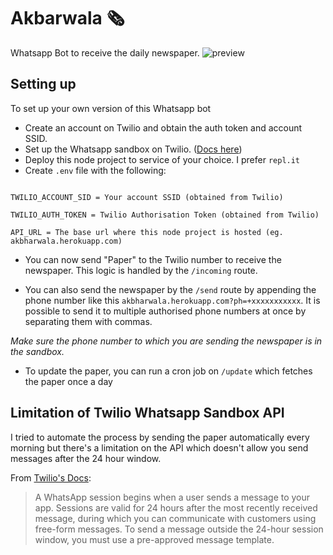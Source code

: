 # Akbarwala 🗞
Whatsapp Bot to receive the daily newspaper.
![preview](https://i.imgur.com/iNqnDVK.png)

## Setting up
To set up your own version of this Whatsapp bot
- Create an account on Twilio and obtain the auth token and account SSID.
- Set up the Whatsapp sandbox on Twilio. ([Docs here](https://www.twilio.com/docs/whatsapp/api#twilio-sandbox-for-whatsapp))
- Deploy this node project to service of your choice. I prefer `repl.it`
- Create `.env` file with the following:

```

TWILIO_ACCOUNT_SID = Your account SSID (obtained from Twilio)

TWILIO_AUTH_TOKEN = Twilio Authorisation Token (obtained from Twilio)

API_URL = The base url where this node project is hosted (eg. akbharwala.herokuapp.com)

```
- You can now send "Paper" to the Twilio number to receive the newspaper. This logic is handled by the `/incoming` route.

- You can also send the newspaper by the `/send` route by appending the phone number like this `akbharwala.herokuapp.com?ph=+xxxxxxxxxxx`. It is possible to send it to multiple authorised phone numbers at once by separating them with commas.

_Make sure the phone number to which you are sending the newspaper is in the sandbox._

- To update the paper, you can run a cron job on `/update` which fetches the paper once a day

## Limitation of Twilio Whatsapp Sandbox API
I tried to automate the process by sending the paper automatically every morning but there's a limitation on the API which doesn't allow you send messages after the 24 hour window.

From [Twilio's Docs](https://www.twilio.com/docs/whatsapp/api#templates-pre-registered-for-the-sandbox):
> A WhatsApp session begins when a user sends a message to your app. Sessions are valid for 24 hours after the most recently received message, during which you can communicate with customers using free-form messages. To send a message outside the 24-hour session window, you must use a pre-approved message template.


